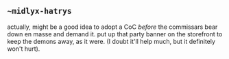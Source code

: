 ## `~midlyx-hatrys`
actually, might be a good idea to adopt a CoC _before_ the commissars bear down en masse and demand it.  put up that party banner on the storefront to keep the demons away, as it were.  (I doubt it'll help much, but it definitely won't hurt).